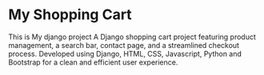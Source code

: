 
# My Shopping Cart
 This is My django project
A Django shopping cart project featuring product management, a search bar, contact page, and a streamlined checkout process. Developed using Django, HTML, CSS, Javascript, Python and Bootstrap for a clean and efficient user experience.
